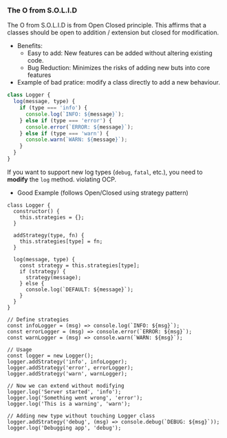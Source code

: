 ### The O from S.O.L.I.D

The O from S.O.L.I.D is from Open Closed principle. This affirms that a classes should be  open to addition / extension but closed for modification.

* Benefits:
  * Easy to add: New features can be added without altering existing code.
  * Bug Reduction: Minimizes the risks of adding new buts into core features
* Example of bad pratice: modify a class directly to add a new behaviour.

```js
class Logger {
  log(message, type) {
    if (type === 'info') {
      console.log(`INFO: ${message}`);
    } else if (type === 'error') {
      console.error(`ERROR: ${message}`);
    } else if (type === 'warn') {
      console.warn(`WARN: ${message}`);
    }
  }
}

```

If you want to support new log types (`debug`, `fatal`, etc.), you need to **modify** the `log` method. violating OCP.

* Good Example (follows Open/Closed using strategy pattern)

```
class Logger {
  constructor() {
    this.strategies = {};
  }

  addStrategy(type, fn) {
    this.strategies[type] = fn;
  }

  log(message, type) {
    const strategy = this.strategies[type];
    if (strategy) {
      strategy(message);
    } else {
      console.log(`DEFAULT: ${message}`);
    }
  }
}

// Define strategies
const infoLogger = (msg) => console.log(`INFO: ${msg}`);
const errorLogger = (msg) => console.error(`ERROR: ${msg}`);
const warnLogger = (msg) => console.warn(`WARN: ${msg}`);

// Usage
const logger = new Logger();
logger.addStrategy('info', infoLogger);
logger.addStrategy('error', errorLogger);
logger.addStrategy('warn', warnLogger);

// Now we can extend without modifying
logger.log('Server started', 'info');
logger.log('Something went wrong', 'error');
logger.log('This is a warning', 'warn');

// Adding new type without touching Logger class
logger.addStrategy('debug', (msg) => console.debug(`DEBUG: ${msg}`));
logger.log('Debugging app', 'debug');

```
